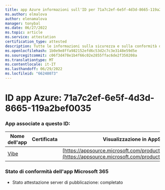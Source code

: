 ```yaml
---
title: app Azure informazioni sull'ID per 71a7c2ef-6e5f-4d3d-8665-119a2bef0035
ms.author: elmalova
author: elenamalova
manager: tonybal
ms.date: 06/27/2022
ms.topic: article
ms.service: attestation
certification_type: attested
description: Tutte le informazioni sulla sicurezza e sulla conformità disponibili per 71a7c2ef-6e5f-4d3d-8665-119a2bef0035.
ms.openlocfilehash: 1b0e9e8ffa982152efd6c53d2c7c3e3148e59d5e
ms.sourcegitcommit: c06f3d478e1b4f66c02e2855ffac6de2f350208a
ms.translationtype: MT
ms.contentlocale: it-IT
ms.lasthandoff: 06/29/2022
ms.locfileid: "66248073"
---
```

# <a name="azure-app-id-71a7c2ef-6e5f-4d3d-8665-119a2bef0035"></a>ID app Azure: 71a7c2ef-6e5f-4d3d-8665-119a2bef0035


### <a name="apps-associated-with-this-id"></a>App associate a questo ID:
| **Nome dell'app** | **Certificata** | **Visualizzazione in AppSource** |
|--------------|---------------|-----------------------|
| [Vibe](../forward/WA200001721.md) |  | [https://appsource.microsoft.com/product/office/WA200001721](https://appsource.microsoft.com/product/office/WA200001721) |

### <a name="microsoft-365-app-compliance-status"></a>Stato di conformità dell'app Microsoft 365
- Stato attestazione server di pubblicazione: completato
